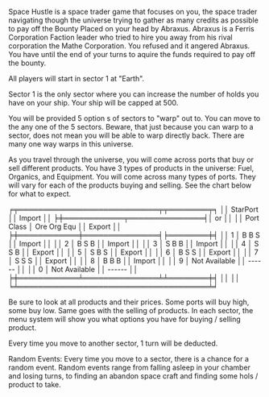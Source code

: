 Space Hustle is a space trader game that focuses on you, the space trader navigating though the universe trying to gather as many credits as possible to pay off the Bounty Placed on your head by Abraxus.  Abraxus is a Ferris Corporation Faction leader who tried to hire you away from his rival corporation the Mathe Corporation.  You refused and it angered Abraxus.  You have until the end of your turns to aquire the funds required to pay off the bounty.

All players will start in sector 1 at "Earth".

Sector 1 is the only sector where you can increase the number of holds you have on your ship.  Your ship will be capped at 500.

You will be provided 5 option s of sectors to "warp" out to.  You can move to the any one of the 5 sectors.  Beware, that just because you can warp to a sector, does not mean you will be able to warp directly back.  There are many one way warps in this universe.

As you travel through the universe, you will come across ports that buy or sell different products.  You have 3 types of products in the universe: Fuel, Organics, and Equipment.  You will come across many types of ports.  They will vary for each of the products buying and selling.  See the chart below for what to expect.

╒╤════════════════════════════╤╤════════╤╕
││   StarPort                 ││ Import ││
╞╪════════════╤═══════════════╡│   or   ││
││ Port Class │ Ore  Org  Equ ││ Export ││
╞╪════════════╪═══════════════╡╞════════╪╡
││     1      │  B    B    S  ││ Import ││
││     2      │  B    S    B  ││ Import ││
││     3      │  S    B    B  ││ Import ││
││     4      │  S    S    B  ││ Export ││
││     5      │  S    B    S  ││ Export ││
││     6      │  B    S    S  ││ Export ││
││     7      │  S    S    S  ││ Export ││
││     8      │  B    B    B  ││ Import ││
││     9      │ Not Available ││ ------ ││
││     0      │ Not Available ││ ------ ││
╞╪════════════╧═══════════════╧╧════════╪╡
││                                      ││
╘╧══════════════════════════════════════╧╛

Be sure to look at all products and their prices.  Some ports will buy high, some buy low.  Same goes with the selling of products.  In each sector, the menu system will show you what options you have for buying / selling product.

Every time you move to another sector, 1 turn will be deducted.  

Random Events:  Every time you move to a sector, there is a chance for a random event.  Random events range from falling asleep in your chamber and losing turns, to finding an abandon space craft and finding some hols / product to take.
